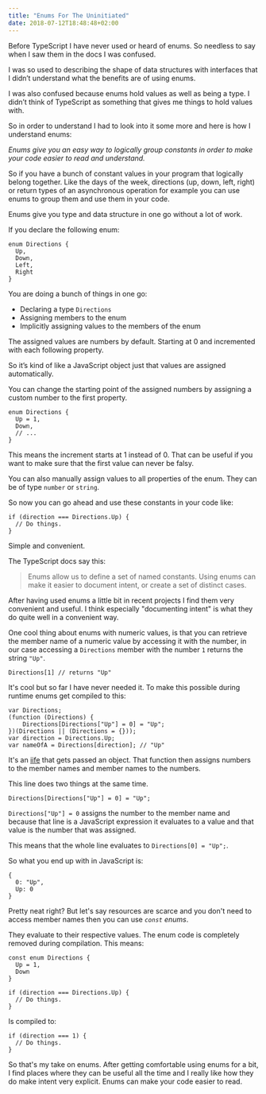 ```yaml
---
title: "Enums For The Uninitiated"
date: 2018-07-12T18:48:48+02:00
---
```


Before TypeScript I have never used or heard of enums. So needless to say when I saw them in the docs I was confused.

I was so used to describing the shape of data structures with interfaces that I didn’t understand what the benefits are of using enums.

I was also confused because enums hold values as well as being a type. I didn’t think of TypeScript as something that gives me things to hold values with.

So in order to understand I had to look into it some more and here is how I understand enums:

_Enums give you an easy way to logically group constants in order to make your code easier to read and understand._

So if you have a bunch of constant values in your program that logically belong together. Like the days of the week, directions (up, down, left, right) or return types of an asynchronous operation for example you can use enums to group them and use them in your code. 

Enums give you type and data structure in one go without a lot of work.

If you declare the following enum:

```
enum Directions {
  Up,
  Down,
  Left,
  Right
}
```

You are doing a bunch of things in one go:

- Declaring a type `Directions`
- Assigning members to the enum
- Implicitly assigning values to the members of the enum

The assigned values are numbers by default. Starting at 0 and incremented with each following property.

So it’s kind of like a JavaScript object just that values are assigned automatically.

You can change the starting point of the assigned numbers by assigning a custom number to the first property.

```
enum Directions {
  Up = 1,
  Down,
  // ...
}
```

This means the increment starts at 1 instead of 0. That can be useful if you want to make sure that the first value can never be falsy.

You can also manually assign values to all properties of the enum. They can be of type `number` or `string`.

So now you can go ahead and use these constants in your code like:

```
if (direction === Directions.Up) {
  // Do things.
}
```

Simple and convenient.

The TypeScript docs say this: 

> Enums allow us to define a set of named constants. Using enums can make it easier to document intent, or create a set of distinct cases.

After having used enums a little bit in recent projects I find them very convenient and useful. I think especially "documenting intent" is what they do quite well in a convenient way.

One cool thing about enums with numeric values, is that you can retrieve the member name of a numeric value by accessing it with the number, in our case accessing a `Directions` member with the number `1` returns the string `"Up"`.

```
Directions[1] // returns "Up"
```

It's cool but so far I have never needed it. 
To make this possible during runtime enums get compiled to this: 

```
var Directions;
(function (Directions) {
    Directions[Directions["Up"] = 0] = "Up";
})(Directions || (Directions = {}));
var direction = Directions.Up;
var nameOfA = Directions[direction]; // "Up"
```

It's an [iife](http://benalman.com/news/2010/11/immediately-invoked-function-expression/) that gets passed an object. That function then assigns numbers to the member names and member names to the numbers. 

This line does two things at the same time.

```
Directions[Directions["Up"] = 0] = "Up";
```

`Directions["Up"] = 0` assigns the number to the member name and because that line is a JavaScript expression it evaluates to a value and that value is the number that was assigned. 

This means that the whole line evaluates to `Directions[0] = "Up";`.

So what you end up with in JavaScript is: 

```
{
  0: "Up",
  Up: 0
}
```

Pretty neat right? But let's say resources are scarce and you don't need to access member names then you can use _`const` enums_. 

They evaluate to their respective values. The enum code is completely removed during compilation. This means:

```
const enum Directions {
  Up = 1,
  Down
}

if (direction === Directions.Up) {
  // Do things.
}
```

Is compiled to: 

```
if (direction === 1) {
  // Do things.
}
```

So that's my take on enums. After getting comfortable using enums for a bit, I find places where they can be useful all the time and I really like how they do make intent very explicit. Enums can make your code easier to read.
